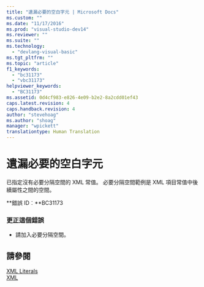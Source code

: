```yaml
---
title: "遺漏必要的空白字元 | Microsoft Docs"
ms.custom: ""
ms.date: "11/17/2016"
ms.prod: "visual-studio-dev14"
ms.reviewer: ""
ms.suite: ""
ms.technology: 
  - "devlang-visual-basic"
ms.tgt_pltfrm: ""
ms.topic: "article"
f1_keywords: 
  - "bc31173"
  - "vbc31173"
helpviewer_keywords: 
  - "BC31173"
ms.assetid: 0d4cf983-e826-4e09-b2e2-8a2cdd01ef43
caps.latest.revision: 4
caps.handback.revision: 4
author: "stevehoag"
ms.author: "shoag"
manager: "wpickett"
translationtype: Human Translation
---
```

# 遺漏必要的空白字元
已指定沒有必要分隔空間的 XML 常值。 必要分隔空間範例是 XML 項目常值中後續屬性之間的空間。  
  
 **錯誤 ID︰**BC31173  
  
### 更正這個錯誤  
  
-   請加入必要分隔空間。  
  
## 請參閱  
 [XML Literals](../../visual-basic/language-reference/xml-literals/index.md)   
 [XML](../../visual-basic/programming-guide/language-features/xml/index.md)